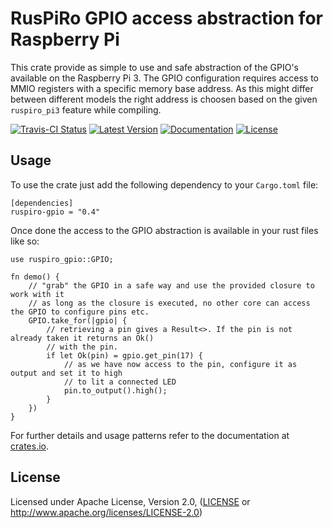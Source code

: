 # RusPiRo GPIO access abstraction for Raspberry Pi

This crate provide as simple to use and safe abstraction of the GPIO's available on the Raspberry Pi 3. The GPIO 
configuration requires access to MMIO registers with a specific memory base address. As this might differ between
different models the right address is choosen based on the given ``ruspiro_pi3`` feature while compiling.

[![Travis-CI Status](https://api.travis-ci.org/RusPiRo/ruspiro-gpio.svg?branch=master)](https://travis-ci.org/RusPiRo/ruspiro-gpio)
[![Latest Version](https://img.shields.io/crates/v/ruspiro-gpio.svg)](https://crates.io/crates/ruspiro-gpio)
[![Documentation](https://docs.rs/ruspiro-gpio/badge.svg)](https://docs.rs/ruspiro-gpio)
[![License](https://img.shields.io/crates/l/ruspiro-gpio.svg)](https://github.com/RusPiRo/ruspiro-gpio#license)


## Usage

To use the crate just add the following dependency to your ``Cargo.toml`` file:
```
[dependencies]
ruspiro-gpio = "0.4"
```

Once done the access to the GPIO abstraction is available in your rust files like so:
```
use ruspiro_gpio::GPIO;

fn demo() {
    // "grab" the GPIO in a safe way and use the provided closure to work with it
    // as long as the closure is executed, no other core can access the GPIO to configure pins etc.
    GPIO.take_for(|gpio| {
        // retrieving a pin gives a Result<>. If the pin is not already taken it returns an Ok()
        // with the pin.
        if let Ok(pin) = gpio.get_pin(17) {
            // as we have now access to the pin, configure it as output and set it to high
            // to lit a connected LED
            pin.to_output().high();
        }
    })
}
```

For further details and usage patterns refer to the documentation at [crates.io](https://crates.io/crates/ruspiro-gpio).

## License
Licensed under Apache License, Version 2.0, ([LICENSE](LICENSE) or http://www.apache.org/licenses/LICENSE-2.0)